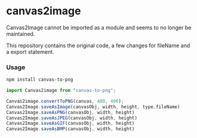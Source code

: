 # canvas2image

Canvas2Image cannot be imported as a module and seems to no longer be maintained.

This repository contains the original code, a few changes for fileName and a export statement.

### Usage
```bash
npm install canvas-to-png
```

```js
import Canvas2image from "canvas-to-png";

Canvas2image.convertToPNG(canvas, 400, 400);
Canvas2Image.saveAsImage(canvasObj, width, height, type,fileName)
Canvas2Image.saveAsPNG(canvasObj, width, height)
Canvas2Image.saveAsJPEG(canvasObj, width, height)
Canvas2Image.saveAsGIF(canvasObj, width, height)
Canvas2Image.saveAsBMP(canvasObj, width, height)

```
